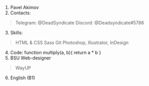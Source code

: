 1. Pavel Akimov
2. Contacts:
>Telegram: @DeadSyndicate
>Discord: @Deadsyndicate#5786
3. Skills:
>HTML & CSS
>Sass
>Git
>Photoshop, Illustrator, InDesign
4. Code:
    function multiply(a, b){
    return a * b
    }
5. BSU Web-designer
>WayUP
6. English (B1)